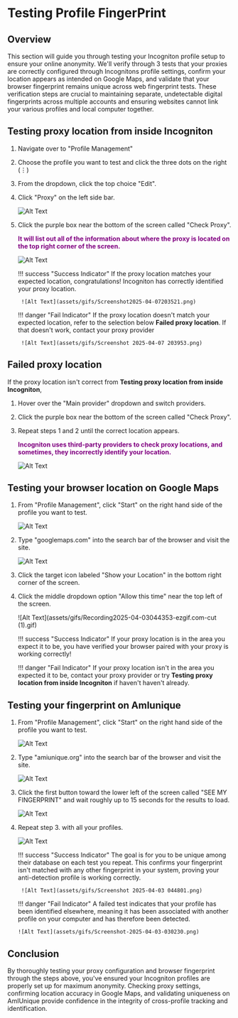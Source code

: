 # Testing Profile FingerPrint

## Overview

This section will guide you through testing your Incogniton profile setup to ensure your online anonymity. We'll verify through 3 tests that your proxies are correctly configured through Incognitons profile settings, confirm your location appears as intended on Google Maps, and validate that your browser fingerprint remains unique across web fingerprint tests. These verification steps are crucial to maintaining separate, undetectable digital fingerprints across multiple accounts and ensuring websites cannot link your various profiles and local computer together.



## Testing proxy location from inside Incogniton

1. Navigate over to "Profile Management"

2. Choose the profile you want to test and click the three dots on the right (⋮) 

3. From the dropdown, click the top choice "Edit".

4. Click "Proxy" on the left side bar.

    ![Alt Text](assets/gifs/ScreenRecording2025-04-03034205-ezgif.com-video-to-gif-converter.gif)

2. Click the purple box near the bottom of the screen called "Check Proxy". 

    **<span style="color: purple;">It will list out all of the information about where the proxy is located on the top right corner of the screen.</span>**   
 
    ![Alt Text](assets/gifs/Untitledvideo-MadewithClipchamp5-ezgif.com-video-to-gif-converter.gif)

    !!! success "Success Indicator"
        If the proxy location matches your expected location, congratulations! Incogniton has correctly identified your proxy location.

        ![Alt Text](assets/gifs/Screenshot2025-04-07203521.png)


    !!! danger "Fail Indicator"
        If the proxy location doesn't match your expected location, refer to the selection below **Failed proxy location**. If that doesn't work, contact your proxy provider</span>

        ![Alt Text](assets/gifs/Screenshot 2025-04-07 203953.png)

## Failed proxy location


If the proxy location isn't correct from **Testing proxy location from inside Incogniton**, 

1. Hover over the "Main provider" dropdown and switch providers.

2. Click the purple box near the bottom of the screen called "Check Proxy".

3. Repeat steps 1 and 2 until the correct location appears.
   
    **<span style="color: purple;">Incogniton uses third-party providers to check proxy locations, and sometimes, they incorrectly identify your location.</span>**

    ![Alt Text](assets/gifs/Untitledvideo-MadewithClipchamp4-ezgif.com-video-to-gif-converter.gif)


## Testing your browser location on Google Maps

1. From "Profile Management", click "Start" on the right hand side of the profile you want to test.

    ![Alt Text](assets/gifs/ScreenRecording2025-04-03041219-ezgif.com-video-to-gif-converter.gif)

2. Type "googlemaps.com" into the search bar of the browser and visit the site. 


    ![Alt Text](assets/gifs/Recording2025-04-03044353-ezgif.com-cut.gif)

3. Click the target icon labeled "Show your Location" in the bottom right corner of the screen. 

4. Click the middle dropdown option "Allow this time" near the top left of the screen.

    ![Alt Text](assets/gifs/Recording2025-04-03044353-ezgif.com-cut (1).gif)

    !!! success "Success Indicator"
        If your proxy location is in the area you expect it to be, you have verified your browser paired with your proxy is working correctly!

    !!! danger "Fail Indicator"
        If your proxy location isn't in the area you expected it to be, contact your proxy provider or try **Testing proxy location from inside Incogniton** if haven't haven't already.



## Testing your fingerprint on AmIunique

1. From "Profile Management", click "Start" on the right hand side of the profile you want to test.

    ![Alt Text](assets/gifs/ScreenRecording2025-04-03041219-ezgif.com-video-to-gif-converter.gif)

 2. Type "amiunique.org" into the search bar of the browser and visit the site. 

    ![Alt Text](assets/gifs/Recording2025-04-03042701-ezgif.com-cut.gif)
 
 3. Click the first button toward the lower left of the screen called "SEE MY FINGERPRINT" and wait roughly up to 15 seconds for the results to load.

    ![Alt Text](assets/gifs/ScreenRecording2025-04-07165914-ezgif.com-video-to-gif-converter.gif)

 4. Repeat step 3. with all your profiles. 

    ![Alt Text](assets/gifs/Screenshot2025-04-07165402.png)


    !!! success "Success Indicator"
        The goal is for you to be unique among their database on each test you repeat. This confirms your fingerprint isn't matched with any other fingerprint in your system, proving your anti-detection profile is working correctly.

         ![Alt Text](assets/gifs/Screenshot 2025-04-03 044801.png)

    !!! danger "Fail Indicator"
        A failed test indicates that your profile has been identified elsewhere, meaning it has been associated with another profile on your computer and has therefore been detected.</span>

        ![Alt Text](assets/gifs/Screenshot-2025-04-03-030230.png)


## Conclusion

By thoroughly testing your proxy configuration and browser fingerprint through the steps above, you've ensured your Incogniton profiles are properly set up for maximum anonymity. Checking proxy settings, confirming location accuracy in Google Maps, and validating uniqueness on AmIUnique provide confidence in the integrity of cross-profile tracking and identification. 




